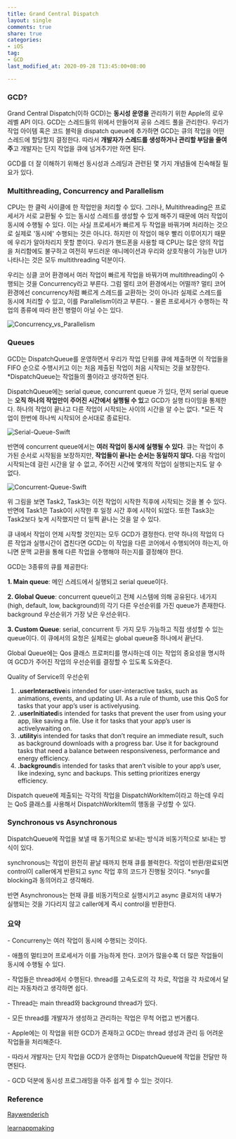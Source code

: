 ```yaml
---
title: Grand Central Dispatch
layout: single
comments: true
share: true
categories: 
- iOS
tag:
- GCD
last_modified_at: 2020-09-28 T13:45:00+08:00

---
```


### **GCD?**

Grand Central Dispatch(이하 GCD)는 **동시성 운영을** 관리하기 위한 Apple의 로우 레벨 API 이다. GCD는 스레드들의 위에서 만들어져 공유 스레드 풀을 관리한다. 우리가 작업 아이템 혹은 코드 블럭을 dispatch queue에 추가하면 GCD는 큐의 작업을 어떤 스레드에 할당할지 결정한다. 따라서 **개발자가 스레드를 생성하거나 관리할 부담을 줄여주**고 개발자는 단지 작업을 큐에 넘겨주기만 하면 된다.

GCD를 더 잘 이해하기 위해선 동시성과 스레딩과 관련된 몇 가지 개념들에 친숙해질 필요가 있다.



### **Multithreading, Concurrency and Parallelism**


 CPU는 한 클럭 사이클에 한 작업만을 처리할 수 있다. 그러나, Multithreading은 프로세서가 서로 교환될 수 있는 동시성 스레드를 생성할 수 있게 해주기 때문에 여러 작업이 동시에 수행될 수 있다. 이는 사실 프로세서가 빠르게 두 작업을 바꿔가며 처리하는 것으로 실제로 '동시에' 수행되는 것은 아니다. 하지만 이 작업이 매우 빨리 이루어지기 때문에 우리가 알아차리지 못할 뿐이다. 우리가 핸드폰을 사용할 때 CPU는 많은 양의 작업을 처리함에도 불구하고 여전히 부드러운 애니메이션과 우리와 상호작용이 가능한 UI가 나타나는 것은 모두 multithreading 덕분이다.
 

우리는 싱클 코어 환경에서 여러 작업이 빠르게 작업을 바꿔가며 multithreading이 수행되는 것을 Concurrency라고 부른다. 그럼 멀티 코어 환경에서는 어떨까? 멀티 코어 환경에선 concurrency처럼 빠르게 스레드를 교환하는 것이 아니라 실제로 스레드를 동시에 처리할 수 있고, 이를 Parallelism이라고 부른다. - 물론 프로세서가 수행하는 작업의 종류에 따라 완전 병렬이 아닐 수는 있다. 

![Concurrency_vs_Parallelism](https://user-images.githubusercontent.com/48352065/94390899-03c31600-018f-11eb-8a13-d00ee341de78.png)



### **Queues**

GCD는 DispatchQueue를 운영하면서 우리가 작업 단위를 큐에 제출하면 이 작업들을 FIFO 순으로 수행시키고 이는 처음 제출된 작업이 처음 시작되는 것을 보장한다. \*DispatchQueue는 작업들의 풀이라고 생각하면 된다.


DispatchQueue에는 serial queue, concurrent queue 가 있다, 먼저 serial queue는 **오직 하나의 작업만이 주어진 시간에서 실행될 수 있**고 GCD가 실행 타이밍을 통제한다. 하나의 작업이 끝나고 다른 작업이 시작되는 사이의 시간을 알 수는 없다. \*모든 작업이 한번에 하나씩 시작되어 순서대로 종료된다.

![Serial-Queue-Swift](https://user-images.githubusercontent.com/48352065/94391052-7502c900-018f-11eb-9ffe-00488b5d8437.png)




반면에 concurrent queue에서는 **여러 작업이 동시에 실행될 수 있다**. 큐는 작업이 추가된 순서로 시작됨을 보장하지만, **작업들이 끝나는 순서는 동일하지 않다.** 다음 작업이 시작되는데 걸린 시간을 알 수 없고, 주어진 시간에 몇개의 작업이 실행되는지도 알 수 없다.



![Concurrent-Queue-Swift](https://user-images.githubusercontent.com/48352065/94391071-83e97b80-018f-11eb-8de6-5b30195f4f52.png)



위 그림을 보면 Task2, Task3는 이전 작업이 시작한 직후에 시작되는 것을 볼 수 있다. 반면에 Task1은 Task0이 시작한 후 일정 시간 후에 시작이 되었다. 또한 Task3는 Task2보다 늦게 시작했지만 더 일찍 끝나는 것을 알 수 있다. 

큐 내에서 작업이 언제 시작할 것인지는 모두 GCD가 결정한다. 만약 하나의 작업의 다른 작업과 실행시간이 겹친다면 GCD는 이 작업을 다른 코어에서 수행되어야 하는지, 아니면 문맥 교환을 통해 다른 작업을 수행해야 하는지를 결정해야 한다. 

GCD는 3종류의 큐를 제공한다:

**1\. Main queue**: 메인 스레드에서 실행되고 serial queue이다.

**2\. Global Queue**: concurrent queue이고 전체 시스템에 의해 공유된다. 네가지(high, default, low, background)의 각기 다른 우선순위를 가진 queue가 존재한다. background 우선순위가 가장 낮은 우선순위다.

**3\. Custom Queue**: serial, concurrent 두 가지 모두 가능하고 직접 생성할 수 있는 queue이다. 이 큐에서의 요청은 실제로는 global queue중 하나에서 끝난다.

Global Queue에는 Qos 클래스 프로퍼티를 명시하는데 이는 작업의 중요성을 명시하여 GCD가 주어진 작업의 우선순위를 결정할 수 있도록 도와준다.

Quality of Service의 우선순위 

1.  **.userInteractive**is intended for user-interactive tasks, such as animations, events, and updating UI. As a rule of thumb, use this QoS for tasks that your app’s user is activelyusing.
2.  **.userInitiated**is intended for tasks that prevent the user from using your app, like saving a file. Use it for tasks that your app’s user is activelywaiting on.
3.  **.utility**is intended for tasks that don’t require an immediate result, such as background downloads with a progress bar. Use it for background tasks that need a balance between responsiveness, performance and energy efficiency.
4.  **.background**is intended for tasks that aren’t visible to your app’s user, like indexing, sync and backups. This setting prioritizes energy efficiency.

Dispatch queue에 제출되는 각각의 작업을 DispatchWorkItem이라고 하는데 우리는 QoS 클래스를 사용해서 DispatchWorkItem의 행동을 구성할 수 있다.



### **Synchronous vs Asynchronous**

DispatchQueue에 작업을 보낼 때 동기적으로 보내는 방식과 비동기적으로 보내는 방식이 있다. 

synchronous는 작업이 완전히 끝날 때까지 현재 큐를 블럭한다. 작업이 반환/완료되면 control이 caller에게 반환되고 sync 작업 후의 코드가 진행될 것이다. \*snyc를 blocking과 동의어라고 생각해라.

반면 Asynchronous는 현재 큐를 비동기적으로 실행시키고 async 클로저의 내부가 실행되는 것을 기다리지 않고 caller에게 즉시 control을 반환한다. 



### **요약**

\- Concurreny는 여러 작업이 동시에 수행되는 것이다. 

\- 애플의 멀티코어 프로세서가 이를 가능하게 한다. 코어가 많을수록 더 많은 작업들이 동시에 수행될 수 있다.

\- 작업들은 thread에서 수행된다. thread를 고속도로의 각 차로, 작업을 각 차로에서 달리는 자동차라고 생각하면 쉽다.

\- Thread는 main thread와 background thread가 있다.

\- 모든 thread를 개발자가 생성하고 관리하는 작업은 무척 어렵고 번거롭다.

\- Apple에는 이 작업을 위한 GCD가 존재하고 GCD는 thread 생성과 관리 등 어려운 작업들을 처리해준다.

\- 따라서 개발자는 단지 작업을 GCD가 운영하는 DispatchQueue에 작업을 전달만 하면된다.

\- GCD 덕분에 동시성 프로그래밍을 아주 쉽게 할 수 있는 것이다.


### **Reference**

[Raywenderich](www.raywenderlich.com/5370-grand-central-dispatch-tutorial-for-swift-4-part-1-2)


[learnappmaking](https://learnappmaking.com/grand-central-dispatch-swift/)
